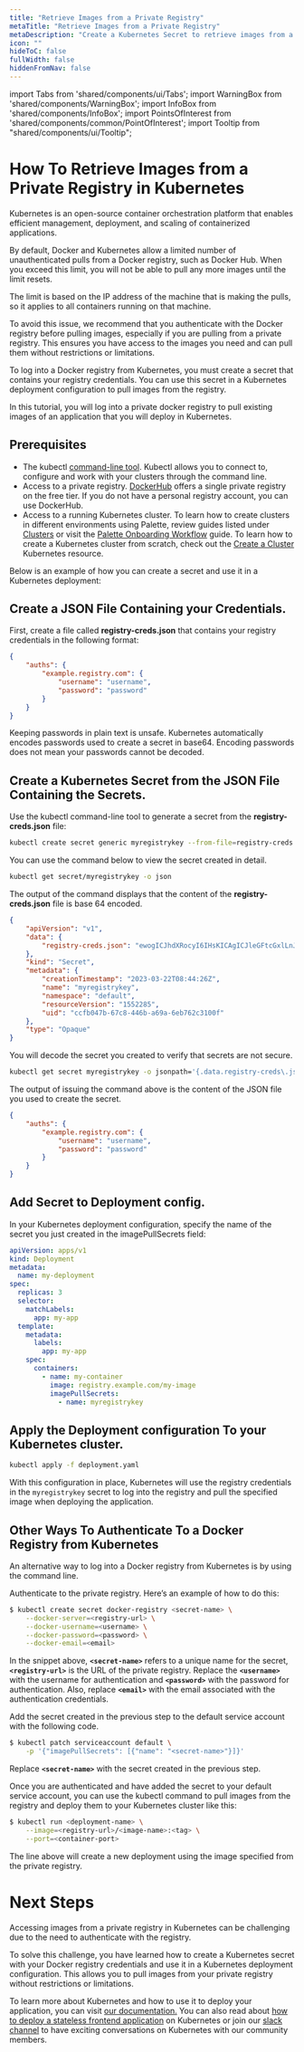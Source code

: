 ```yaml
---
title: "Retrieve Images from a Private Registry"
metaTitle: "Retrieve Images from a Private Registry"
metaDescription: "Create a Kubernetes Secret to retrieve images from a private registry."
icon: ""
hideToC: false
fullWidth: false
hiddenFromNav: false
---
```


import Tabs from 'shared/components/ui/Tabs';
import WarningBox from 'shared/components/WarningBox';
import InfoBox from 'shared/components/InfoBox';
import PointsOfInterest from 'shared/components/common/PointOfInterest';
import Tooltip from "shared/components/ui/Tooltip";

# How To Retrieve Images from a Private Registry in Kubernetes

Kubernetes is an open-source container orchestration platform that enables efficient management, deployment, and scaling of containerized applications.

By default, Docker and Kubernetes allow a limited number of unauthenticated pulls from a Docker registry, such as Docker Hub. When you exceed this limit, you will not be able to pull any more images until the limit resets. 

The limit is based on the IP address of the machine that is making the pulls, so it applies to all containers running on that machine.

To avoid this issue, we recommend that you authenticate with the Docker registry before pulling images, especially if you are pulling from a private registry. This ensures you have access to the images you need and can pull them without restrictions or limitations. 

To log into a Docker registry from Kubernetes, you must create a secret that contains your registry credentials. You can use this secret in a Kubernetes deployment configuration to pull images from the registry.

In this tutorial, you will log into a private docker registry to pull existing images of an application that you will deploy in Kubernetes.

## Prerequisites

- The kubectl [command-line tool](https://kubernetes.io/docs/tasks/tools/install-kubectl-linux/). Kubectl allows you to connect to, configure and work with your clusters through the command line.
- Access to a private registry.  [DockerHub](https://hub.docker.com/) offers a single private registry on the free tier. If you do not have a personal registry account, you can use DockerHub.
- Access to a running Kubernetes cluster. To learn how to create clusters in different environments using Palette, review guides listed under [Clusters](docs.spectrocloud.com/clusters) or visit the [Palette Onboarding Workflow](docs.spectrocloud.com/getting-started/onboarding-workflow#paletteonboardingworkflow) guide. To learn how to create a Kubernetes cluster from scratch, check out the [Create a Cluster](https://kubernetes.io/docs/tutorials/kubernetes-basics/create-cluster/) Kubernetes resource.

Below is an example of how you can create a secret and use it in a Kubernetes deployment:

## **Create a JSON File Containing your Credentials.**

First, create a file called **registry-creds.json** that contains your registry credentials in the following format:

```json
{
	"auths": {
		"example.registry.com": {
			"username": "username",
			"password": "password"
		}
	}
}
```

Keeping passwords in plain text is unsafe. Kubernetes automatically encodes passwords used to create a secret in base64.  Encoding passwords does not mean your passwords cannot be decoded. 

## **Create a Kubernetes Secret from the JSON File Containing the Secrets.**

Use the kubectl command-line tool to generate a secret from the **registry-creds.json** file:

```bash
kubectl create secret generic myregistrykey --from-file=registry-creds.json
```

You can use the command below to view the secret created in detail.

```bash
kubectl get secret/myregistrykey -o json
```

The output of the command displays that the content of the **registry-creds.json** file is base 64 encoded.

```json
{
    "apiVersion": "v1",
    "data": {
        "registry-creds.json": "ewogICJhdXRocyI6IHsKICAgICJleGFtcGxlLnJlZ2lzdHJ5LmNvbSI6IHsKICAgICAgInVzZXJuYW1lIjogInRlc3RfdXNlcm5hbWUiLAogICAgICAicGFzc3dvcmQiOiAidGVzdF9wYXNzd29yZCIKICAgIH0KICB9Cn0K"
    },
    "kind": "Secret",
    "metadata": {
        "creationTimestamp": "2023-03-22T08:44:26Z",
        "name": "myregistrykey",
        "namespace": "default",
        "resourceVersion": "1552285",
        "uid": "ccfb047b-67c8-446b-a69a-6eb762c3100f"
    },
    "type": "Opaque"
}
```

You will decode the secret you created to verify that secrets are not secure.

```bash
kubectl get secret myregistrykey -o jsonpath='{.data.registry-creds\.json}' | base64 --decode
```

The output of issuing the command above is the content of the JSON file you used to create the secret.

```json
{
	"auths": {
		"example.registry.com": {
			"username": "username",
			"password": "password"
		}
	}
}
```

## **Add Secret to Deployment config.**

In your Kubernetes deployment configuration, specify the name of the secret you just created in the imagePullSecrets field:

```yaml
apiVersion: apps/v1
kind: Deployment
metadata:
  name: my-deployment
spec:
  replicas: 3
  selector:
    matchLabels: 
      app: my-app
  template:
    metadata:
      labels:
        app: my-app
    spec:
      containers:
        - name: my-container
          image: registry.example.com/my-image
          imagePullSecrets:
            - name: myregistrykey
```

## Apply the Deployment configuration To your Kubernetes cluster.

```bash
kubectl apply -f deployment.yaml
```

With this configuration in place, Kubernetes will use the registry credentials in the `myregistrykey` secret to log into the registry and pull the specified image when deploying the application.

## Other Ways To Authenticate To a Docker Registry from Kubernetes

An alternative way to log into a Docker registry from Kubernetes is by using the command line. 

Authenticate to the private registry. Here’s an example of how to do this:

```bash
$ kubectl create secret docker-registry <secret-name> \
    --docker-server=<registry-url> \
    --docker-username=<username> \
    --docker-password=<password> \
    --docker-email=<email>
```

In the snippet above, **`<secret-name>`** refers to a unique name for the secret, **`<registry-url>`** is the URL of the private registry. Replace the **`<username>`** with the username for authentication and **`<password>`** with the password for authentication. Also, replace **`<email>`**
 with the email associated with the authentication credentials.

Add the secret created in the previous step to the default service account with the following code.

```bash
$ kubectl patch serviceaccount default \
    -p '{"imagePullSecrets": [{"name": "<secret-name>"}]}'
```

Replace **`<secret-name>`** with the secret created in the previous step.

Once you are authenticated and have added the secret to your default service account, you can use the kubectl command to pull images from the registry and deploy them to your Kubernetes cluster like this:

```bash
$ kubectl run <deployment-name> \
    --image=<registry-url>/<image-name>:<tag> \
    --port=<container-port>
```

The line above will create a new deployment using the image specified from the private registry.

# Next Steps

Accessing images from a private registry in Kubernetes can be challenging due to the need to authenticate with the registry. 

To solve this challenge, you have learned how to create a Kubernetes secret with your Docker registry credentials and use it in a Kubernetes deployment configuration. This allows you to pull images from your private registry without restrictions or limitations. 

To learn more about Kubernetes and how to use it to deploy your application, you can visit [our documentation.](https://docs.spectrocloud.com/) You can also read about [how to deploy a stateless frontend application](https://www.notion.so/How-To-Deploy-A-Stateless-Frontend-App-with-Kubernetes-b885ae2307e94ef191a1b713fe29c81f) on Kubernetes or join our [slack channel](https://join.slack.com/t/spectrocloudcommunity/shared_invite/zt-1mw0cgosi-hZJDF_1QU77vF~qNJoPNUQ) to have exciting conversations on Kubernetes with our community members.
